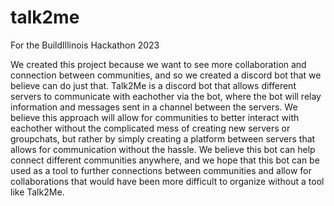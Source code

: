 # talk2me
For the BuildIllinois Hackathon 2023

We created this project because we want to see more collaboration and connection between communities, and so we created a discord bot that we believe can do just that. Talk2Me is a discord bot that allows different servers to communicate with eachother via the bot, where the bot will relay information and messages sent in a channel between the servers. We believe this approach will allow for communities to better interact with eachother without the complicated mess of creating new servers or groupchats, but rather by simply creating a platform between servers that allows for communication without the hassle. We believe this bot can help connect different communities anywhere, and we hope that this bot can be used as a tool to further connections between communities and allow for collaborations that would have been more difficult to organize without a tool like Talk2Me.
